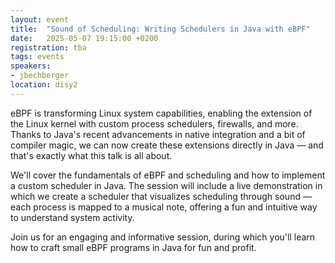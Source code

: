 ```yaml
---
layout: event
title:  "Sound of Scheduling: Writing Schedulers in Java with eBPF"
date:   2025-05-07 19:15:00 +0200
registration: tba
tags: events
speakers:
- jbechberger
location: disy2
---
```


eBPF is transforming Linux system capabilities, enabling the extension of the Linux kernel with custom process schedulers, firewalls, and more. Thanks to Java's recent advancements in native integration and a bit of compiler magic, we can now create these extensions directly in Java — and that's exactly what this talk is all about.

We'll cover the fundamentals of eBPF and scheduling and how to implement a custom scheduler in Java. The session will include a live demonstration in which we create a scheduler that visualizes scheduling through sound — each process is mapped to a musical note, offering a fun and intuitive way to understand system activity.

Join us for an engaging and informative session, during which you'll learn how to craft small eBPF programs in Java for fun and profit.
